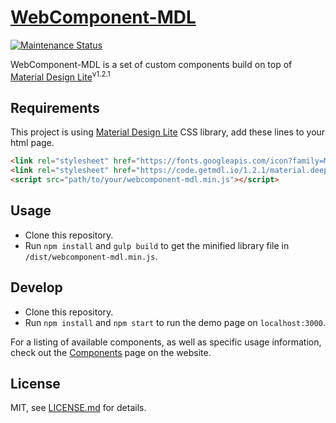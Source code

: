 # [WebComponent-MDL][webcomponent-mdl-url]
[![Maintenance Status][status-image]][status-url]

WebComponent-MDL is a set of custom components build on top of [Material Design Lite][google-mdl-url]<sup>v1.2.1</sup>

## Requirements
This project is using [Material Design Lite][google-mdl-url] CSS library, add these lines to your html page.
```html
<link rel="stylesheet" href="https://fonts.googleapis.com/icon?family=Material+Icons">
<link rel="stylesheet" href="https://code.getmdl.io/1.2.1/material.deep_purple-amber.min.css">
<script src="path/to/your/webcomponent-mdl.min.js"></script>
```

## Usage

* Clone this repository.
* Run `npm install` and `gulp build` to get the minified library file in `/dist/webcomponent-mdl.min.js`.

## Develop

* Clone this repository.
* Run `npm install` and `npm start` to run the demo page on `localhost:3000`.

For a listing of available components, as well as specific usage information, check out the [Components][webcomponent-mdl-components-url] page on the website.

## License

MIT, see [LICENSE.md](/LICENSE.md) for details.

[webcomponent-mdl-url]: https://fieosa.github.io/webcomponent-mdl/
[google-mdl-url]: https://github.com/google/material-design-lite

[status-image]: https://img.shields.io/badge/status-maintained-brightgreen.svg
[status-url]: https://github.com/FIEOSA/webcomponent-mdl

[webcomponent-mdl-components-url]: https://fieosa.github.io/webcomponent-mdl/components/index.html
[webpack-url]: https://webpack.github.io/
[browserify-url]: http://browserify.org/
